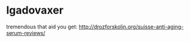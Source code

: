 # lgadovaxer
 tremendous that aid you get: http://drozforskolin.org/suisse-anti-aging-serum-reviews/
